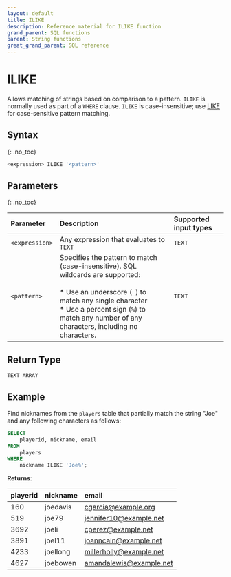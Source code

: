 ```yaml
---
layout: default
title: ILIKE
description: Reference material for ILIKE function
grand_parent: SQL functions
parent: String functions
great_grand_parent: SQL reference
---
```


# ILIKE

Allows matching of strings based on comparison to a pattern. `ILIKE` is normally used as part of a `WHERE` clause. `ILIKE` is case-insensitive; use [LIKE](ilike.md) for case-sensitive pattern matching.

## Syntax
{: .no_toc}

```sql
<expression> ILIKE '<pattern>'
```

## Parameters
{: .no_toc}

| Parameter | Description |Supported input types |
| :-------- | :---------- | :---------------------|
| `<expression>` | Any expression that evaluates to `TEXT` | `TEXT` |
| `<pattern>` | Specifies the pattern to match (case-insensitive). SQL wildcards are supported: <br> <br>* Use an underscore (`_`) to match any single character<br>* Use a percent sign (`%`) to match any number of any characters, including no characters. | `TEXT`  |

## Return Type
`TEXT ARRAY`

## Example

Find nicknames from the `players` table that partially match the string "Joe" and any following characters as follows:

```sql
SELECT
	playerid, nickname, email
FROM
	players
WHERE
	nickname ILIKE 'Joe%';
```

**Returns**:

| playerid | nickname | email                   |
|:---------|:----------|:-----------------------|
| 160      | joedavis | cgarcia@example.org     |
| 519 	   | joe79    | jennifer10@example.net  |
| 3692 	   | joeli    | cperez@example.net      |
| 3891	   | joel11   | joanncain@example.net   |
| 4233 	   | joellong | millerholly@example.net |
| 4627 	   | joebowen | amandalewis@example.net |


